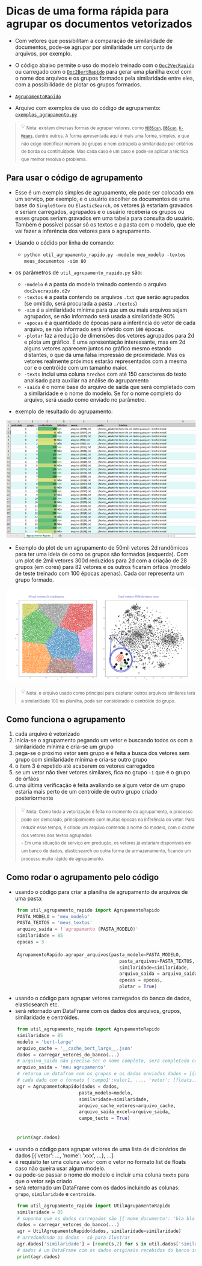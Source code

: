 # Dicas de uma forma rápida para agrupar os documentos vetorizados
- Com vetores que possibilitam a comparação de similaridade de documentos, pode-se agrupar por similaridade um conjunto de arquivos, por exemplo.
- O código abaixo permite o uso do modelo treinado com o [`Doc2VecRapido`](./README.md) ou carregado com o [`Doc2BertRapido`](./README.md) para gerar uma planilha excel com o nome dos arquivos e os grupos formados pela similaridade entre eles, com a possibilidade de plotar os grupos formados.
  
- [`AgrupamentoRapido`](./src/util_agrupamento_rapido.py)  
- Arquivo com exemplos de uso do código de agrupamento: [`exemplos_agrupamento.py`](./src/exemplos_agrupamento.py)

> :bulb: <sub>Nota: existem diversas formas de agrupar vetores, como [`HDBScan`](https://hdbscan.readthedocs.io/en/latest/how_hdbscan_works.html), [`DBScan`](https://scikit-learn.org/stable/modules/generated/sklearn.cluster.DBSCAN.html), [`K-Means`](https://scikit-learn.org/stable/modules/generated/sklearn.cluster.KMeans.html), dentre outros. A forma apresentada aqui é mais uma forma, simples, e que não exige identificar número de grupos e nem extrapola a similaridade por critérios de borda ou continuidade. Mas cada caso é um caso e pode-se aplicar a técnica que melhor resolva o problema.</sub>

## Para usar o código de agrupamento

- Esse é um exemplo simples de agrupamento, ele pode ser colocado em um serviço, por exemplo, e o usuário escolher os documentos de uma base do `SingleStore` ou `ElasticSearch`, os vetores já estariam gravados e seriam carregados, agrupados e o usuário receberia os grupos ou esses grupos seriam gravados em uma tabela para consulta do usuário. Também é possível passar só os textos e a pasta com o modelo, que ele vai fazer a inferência dos vetores para o agrupamento.
- Usando o códido por linha de comando:
  - `python util_agrupamento_rapido.py -modelo meu_modelo -textos meus_documentos -sim 80`

- os parâmetros de `util_agrupamento_rapido.py` são:
  - `-modelo` é a pasta do modelo treinado contendo o arquivo `doc2vecrapido.d2v`
  - `-textos` é a pasta contendo os arquivos `.txt` que serão agrupados (se omitido, será procurada a pasta `./textos`)
  - `-sim` é a similaridade mínima para que um ou mais arquivos sejam agrupados, se não informado será usada a similaridade 90%
  - `-epocas` é a quantidade de épocas para a inferência do vetor de cada arquivo, se não informado será inferido com `100` épocas.
  - `-plotar` faz a redução de dimensões dos vetores agrupados para 2d e plota um gráfico. É uma apresentação interessante, mas em 2d alguns vetores aparecem juntos no gráfico mesmo estando distantes, o que dá uma falsa impressão de proximidade. Mas os vetores realmente próximos estarão representados com a mesma cor e o centróide com um tamanho maior.
  - `-texto` inclui uma coluna `trechos` com até 150 caracteres do texto analisado para auxiliar na análise do agrupamento
  - `-saida` é o nome base do arquivo de saída que será completado com a similaridade e o nome do modelo. Se for o nome completo do arquivo, será usado como enviado no parâmetro.
 
- exemplo de resultado do agrupamento:

![exemplo de agrupamento de arquivos](./exemplos/img_agrupamento_cores.png?raw=true "agrupamento de arquivos") 

- Exemplo do plot de um agrupamento de 50mil vetores 2d randômicos para ter uma ideia de como os grupos são formados (esquerda). Com um plot de 2mil vetores 300d reduzidos para 2d com a criação de 28 grupos (em cores) para 82 vetores e os outros ficaram órfãos (modelo de teste treinado com 100 épocas apenas). Cada cor representa um grupo formado.

![exemplo plot agrupamento](./exemplos/img_agrupamento_50k_2k.png?raw=true "Exemplo de agrupamento de 50mil vetores 2d randômicos e 2mil vetores 300d de textos")

> :bulb: <sub>Nota: o arquivo usado como principal para capturar outros arquivos similares terá a similaridade 100 na planilha, pode ser considerado o centróide do grupo.</sub>
 
## Como funciona o agrupamento
1. cada arquivo é vetorizado 
2. inicia-se o agrupamento pegando um vetor e buscando todos os com a similaridade mínima e cria-se um grupo
3. pega-se o próximo vetor sem grupo e é feita a busca dos vetores sem grupo com similaridade mínima e cria-se outro grupo
4. o item 3 é repetido até acabarem os vetores carregados
5. se um vetor não tiver vetores similares, fica no grupo `-1` que é o grupo de órfãos
6. uma última verificação é feita avaliando se algum vetor de um grupo estaria mais perto de um centroide de outro grupo criado posteriormente

> :bulb: <sub>Nota: Como toda a vetorização é feita no momento do agrupamento, o processo pode ser demorado, principalmente com muitas épocas na inferência do vetor. Para reduzir esse tempo, é criado um arquivo contendo o nome do modelo, com o cache dos vetores dos textos agrupados</sub><br>
> <sub>- Em uma situação de serviço em produção, os vetores já estariam disponíveis em um banco de dados, elasticsearch ou outra forma de armazenamento, ficando um processo muito rápido de agrupamento.</sub><br>

## Como rodar o agrupamento pelo código
- usando o código para criar a planilha de agrupamento de arquivos de uma pasta:
```python
    from util_agrupamento_rapido import AgrupamentoRapido
    PASTA_MODELO = 'meu_modelo'
    PASTA_TEXTOS = 'meus_textos'
    arquivo_saida = f'agrupamento {PASTA_MODELO}'
    similaridade = 85
    epocas = 3
    
    AgrupamentoRapido.agrupar_arquivos(pasta_modelo=PASTA_MODELO, 
                                          pasta_arquivos=PASTA_TEXTOS, 
                                          similaridade=similaridade,
                                          arquivo_saida = arquivo_saida,
                                          epocas = epocas,
                                          plotar = True)
```

- usando o código para agrupar vetores carregados do banco de dados, elasticsearch etc.
- será retornado um DataFrame com os dados dos arquivos, grupos, similaridade e centróides.
```python
    from util_agrupamento_rapido import AgrupamentoRapido
    similaridade = 85
    modelo = 'bert-large'
    arquivo_cache = '__cache_bert_large__.json'
    dados = carregar_vetores_do_banco(...)
    # arquivo_saida não precisa ser o nome completo, será completado com a similaridade e o nome do modelo
    arquivo_saida = 'meu agrupamento'
    # retorna um datafram com os grupos e os dados enviados dados = [{dado1}, {dado2}]
    # cada dado com o formato {'campo1':valor1, .... 'vetor': [floats...]}
    agr = AgrupamentoRapido(dados = dados, 
                           pasta_modelo=modelo, 
                           similaridade=similaridade, 
                           arquivo_cache_vetores=arquivo_cache,
                           arquivo_saida_excel=arquivo_saida,
                           campo_texto = True)
    
    
    print(agr.dados)
```

- usando o código para agrupar vetores de uma lista de dicionários de dados [{'vetor': ..., 'nome': 'xxx', ...}, ...].
- é requisito ter uma coluna `vetor` com o vetor no formato list de floats caso não queira usar algum modelo.
- ou pode-se passar o nome do modelo e incluir uma coluna `texto` para que o vetor seja criado
- será retornado um DataFrame com os dados incluindo as colunas: `grupo`, `similaridade` e `centroide`.
```python
    from util_agrupamento_rapido import UtilAgrupamentoRapido
    similaridade = 85
    # suponha que os dados carregados são [{'nome_documento': 'bla bla bla,'vetor': [0.23, 0.56, 0.44, ...], 'data_documento' : '2021-01-01', ...}, ..]
    dados = carregar_vetores_do_banco(...)
    agr = UtilAgrupamentoRapido(dados, similaridade=similaridade)
    # arredondando os dados - só para ilustrar
    agr.dados['similaridade'] = [round(s,2) for s in util.dados['similaridade']]
    # dados é um DataFrame com os dados originais recebidos do banco incluindo as novas colunas
    print(agr.dados)
```
